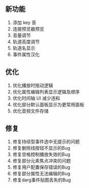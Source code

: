 ## 新功能

1. 添加 key 音
2. 连接预览器预览
3. 音量调节
4. 轨道高度调节
5. 轨道名显示
6. 事件属性汉化

## 优化

1. 优化播放时拖动逻辑
2. 优化属性编辑列表显示逻辑及顺序
3. 优化时间轴 UI 减少违和
4. 优化部分默认面板显示为更常用面板
4. 优化音频文件存储

## 修复

1. 修复持续型事件选中无提示的问题
2. 修复删除线按钮不显示的Bug
3. 修复空格控制播放失效的Bug
4. 修复部分元素焦点冲突的问题
5. 修复用户配置保存错误的Bug
6. 修复部分属性无法编辑的Bug
6. 修复darg事件贴图丢失的Bug